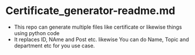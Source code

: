 # Certificate_generator-readme.md

- This repo can generate multiple files like certificate or likewise things using python code
- It replaces ID, NAme and Post etc. likewise You can do Name, Topic and department etc for you use case.




